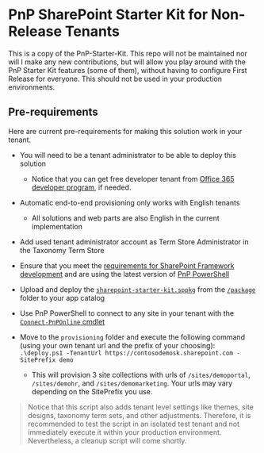 
# PnP SharePoint Starter Kit for Non-Release Tenants
This is a copy of the PnP-Starter-Kit. This repo will not be maintained nor will I make any new contributions, but will allow you play around with the PnP Starter Kit features (some of them), without having to configure First Release for everyone. This should not be used in your production environments.

## Pre-requirements

Here are current pre-requirements for making this solution work in your tenant.

- You will need to be a tenant administrator to be able to deploy this solution
    - Notice that you can get free developer tenant from [Office 365 developer program](https://developer.microsoft.com/en-us/office/dev-program), if needed.
- Automatic end-to-end provisioning only works with English tenants
    - All solutions and web parts are also English in the current implementation
- Add used tenant administrator account as Term Store Administrator in the Taxonomy Term Store

- Ensure that you meet the [requirements for SharePoint Framework development](https://docs.microsoft.com/en-us/sharepoint/dev/spfx/set-up-your-development-environment) and are using the latest version of [PnP PowerShell](https://docs.microsoft.com/en-us/powershell/sharepoint/sharepoint-pnp/sharepoint-pnp-cmdlets?view=sharepoint-ps)
- Upload and deploy the [`sharepoint-starter-kit.sppkg`](./package/sharepoint-starter-kit.sppkg) from the [`/package`](./package) folder to your app catalog
- Use PnP PowerShell to connect to any site in your tenant with the [`Connect-PnPOnline` cmdlet](https://docs.microsoft.com/en-us/powershell/module/sharepoint-pnp/connect-pnponline?view=sharepoint-ps)
- Move to the `provisioning` folder and execute the following command (using your own tenant url and the prefix of your choosing): `.\deploy.ps1 -TenantUrl https://contosodemosk.sharepoint.com -SitePrefix demo`
    - This will provision 3 site collections with urls of `/sites/demoportal`, `/sites/demohr`, and `/sites/demomarketing`. Your urls may vary depending on the SitePrefix you use.

> Notice that this script also adds tenant level settings like themes, site designs, taxonomy term sets, and other adjustments. Therefore, it is recommended to test the script in an isolated test tenant and not immediately execute it within your production environment. Nevertheless, a cleanup script will come shortly.
